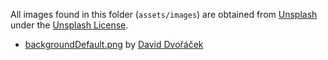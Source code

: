 All images found in this folder (`assets/images`) are obtained from [Unsplash](https://unsplash.com/) under the [Unsplash License](https://unsplash.com/license).

 - [backgroundDefault.png](/src/renderer/assets/images) by [David Dvořáček](https://unsplash.com/@dafidvor)
